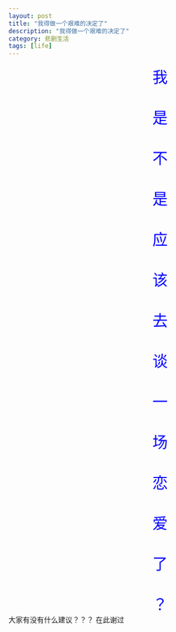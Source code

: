 ```yaml
---
layout: post
title: "我得做一个艰难的决定了"
description: "我得做一个艰难的决定了"
category: 悲剧生活
tags: [life]
---
```

<div style="width:598px; text-align:center; font-size:30px; color:blue; ">
我<br/><br/>是<br/><br/>不<br/><br/>是<br/><br/>应<br/><br/>该<br/><br/>去<br/><br/>谈<br/><br/>一<br/><br/>场<br/><br/>恋<br/><br/>爱<br/><br/>了<br/><br/>？
</div>
大家有没有什么建议？？？    
在此谢过
